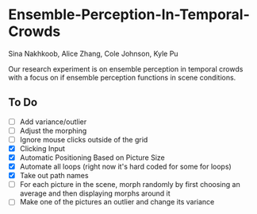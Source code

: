 # Ensemble-Perception-In-Temporal-Crowds
Sina Nakhkoob, Alice Zhang, Cole Johnson, Kyle Pu

Our research experiment is on ensemble perception in temporal crowds with a focus on if ensemble perception functions in scene conditions.

## To Do
- [ ] Add variance/outlier
- [ ] Adjust the morphing
- [ ] Ignore mouse clicks outside of the grid
- [x] Clicking Input
- [x] Automatic Positioning Based on Picture Size
- [x] Automate all loops (right now it's hard coded for some for loops)
- [x] Take out path names
- [ ] For each picture in the scene, morph randomly by first choosing an average and then displaying morphs around it
- [ ] Make one of the pictures an outlier and change its variance
